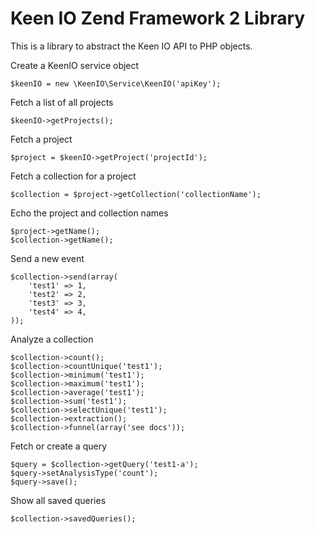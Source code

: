 Keen IO Zend Framework 2 Library
================================
This is a library to abstract the Keen IO API to PHP objects.  

Create a KeenIO service object
```
$keenIO = new \KeenIO\Service\KeenIO('apiKey');
```

Fetch a list of all projects 
```
$keenIO->getProjects();
```

Fetch a project
```
$project = $keenIO->getProject('projectId');
```

Fetch a collection for a project
```
$collection = $project->getCollection('collectionName');
```

Echo the project and collection names
```
$project->getName();
$collection->getName();
```

Send a new event
```
$collection->send(array(
    'test1' => 1,
    'test2' => 2,
    'test3' => 3,
    'test4' => 4,
));
```

Analyze a collection
```
$collection->count();
$collection->countUnique('test1');
$collection->minimum('test1');
$collection->maximum('test1');
$collection->average('test1');
$collection->sum('test1');
$collection->selectUnique('test1');
$collection->extraction();
$collection->funnel(array('see docs'));
```

Fetch or create a query
```
$query = $collection->getQuery('test1-a');
$query->setAnalysisType('count');
$query->save();
```

Show all saved queries
```
$collection->savedQueries();
```
